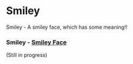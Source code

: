 # Smiley
Smiley - A smiley face, which has some meaning!!

### Smiley - [Smiley Face](https://codepen.io/shekhar4nov/pen/MWyjeGW?editors=0100)
(Still in progress)
